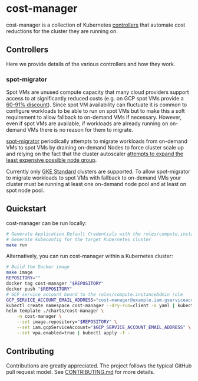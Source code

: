 # cost-manager

cost-manager is a collection of Kubernetes
[controllers](https://kubernetes.io/docs/concepts/architecture/controller/) that automate cost
reductions for the cluster they are running on.

## Controllers

Here we provide details of the various controllers and how they work.

### spot-migrator

Spot VMs are unused compute capacity that many cloud providers support access to at significantly
reduced costs (e.g. on GCP spot VMs provide a [60-91%
discount](https://cloud.google.com/compute/docs/instances/spot#pricing)). Since spot VM availability
can fluctuate it is common to configure workloads to be able to run on spot VMs but to make this a
soft requirement to allow fallback to on-demand VMs if necessary. However, even if spot VMs are
available, if workloads are already running on on-demand VMs there is no reason for them to migrate.

[spot-migrator](./pkg/controller/spot_migrator.go) periodically attempts to migrate workloads from
on-demand VMs to spot VMs by draining on-demand Nodes to force cluster scale up and relying on the
fact that the cluster autoscaler [attempts to expand the least expensive possible node
group](https://github.com/kubernetes/autoscaler/blob/600cda52cf764a1f08b06fc8cc29b1ef95f13c76/cluster-autoscaler/proposals/pricing.md).

Currently only [GKE
Standard](https://cloud.google.com/kubernetes-engine/docs/concepts/types-of-clusters) clusters are
supported. To allow spot-migrator to migrate workloads to spot VMs with fallback to on-demand VMs
your cluster must be running at least one on-demand node pool and at least on spot node pool.

## Quickstart

cost-manager can be run locally:

```sh
# Generate Application Default Credentials with the roles/compute.instanceAdmin role
# Generate kubeconfig for the target Kubernetes cluster
make run
```

Alternatively, you can run cost-manager within a Kubernetes cluster:

```sh
# Build the Docker image
make image
REPOSITORY=""
docker tag cost-manager "$REPOSITORY"
docker push "$REPOSITORY"
# GCP service account bound to the roles/compute.instanceAdmin role
GCP_SERVICE_ACCOUNT_EMAIL_ADDRESS="cost-manager@example.iam.gserviceaccount.com"
kubectl create namespace cost-manager --dry-run=client -o yaml | kubectl apply -f
helm template ./charts/cost-manager \
    -n cost-manager \
    --set image.repository="$REPOSITORY" \
    --set iam.gcpServiceAccount="$GCP_SERVICE_ACCOUNT_EMAIL_ADDRESS" \
    --set vpa.enabled=true | kubectl apply -f -
```

## Contributing

Contributions are greatly appreciated. The project follows the typical GitHub pull request model.
See [CONTRIBUTING.md](CONTRIBUTING.md) for more details.
